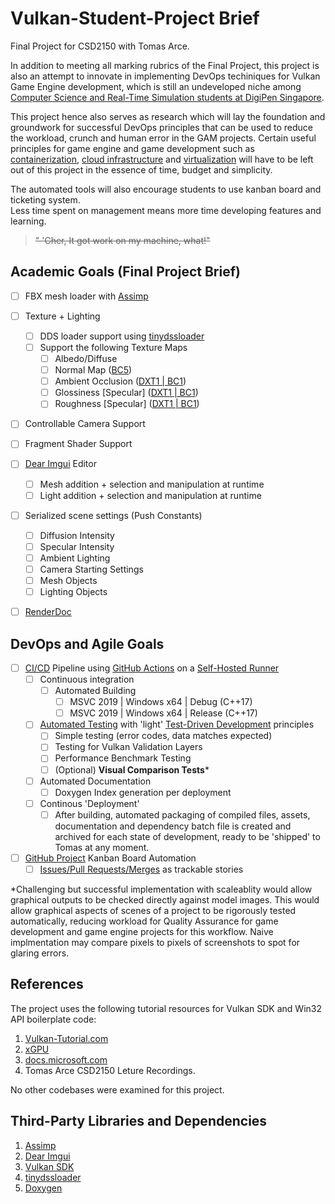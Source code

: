 # Vulkan-Student-Project Brief
Final Project for CSD2150 with Tomas Arce. 


In addition to meeting all marking rubrics of the Final Project, this project is also an attempt to innovate in implementing DevOps techiniques for Vulkan Game Engine development, which is still an undeveloped niche among [Computer Science and Real-Time Simulation students at DigiPen Singapore](https://www.digipen.edu.sg/academics/computer-science-degrees/bs-in-computer-science-in-real-time-interactive-simulation). 

This project hence also serves as research which will lay the foundation and groundwork for successful DevOps principles that can be used to reduce the workload, crunch and human error in the GAM projects. Certain useful principles for game engine and game development such as [containerization](https://www.redhat.com/en/topics/cloud-native-apps/what-is-containerization), [cloud infrastructure](https://www.redhat.com/en/topics/cloud-computing/what-is-cloud-infrastructure) and [virtualization](https://www.xenonstack.com/insights/virtualization-in-devops/) will have to be left out of this project in the essence of time, budget and simplicity.

The automated tools will also encourage students to use kanban board and ticketing system.  
Less time spent on management means more time developing features and learning.

>~~" 'Cher, It got work on my machine, what!"~~




Academic Goals  (Final Project Brief)
---


 - [ ] FBX  mesh loader with [Assimp](https://github.com/assimp/assimp)
 - [ ] Texture + Lighting
	 - [ ] DDS loader support using [tinydssloader](https://github.com/benikabocha/tinyddsloader)
	 - [ ] Support the following Texture Maps
		 - [ ] Albedo/Diffuse
		 - [ ] Normal Map ([BC5](https://docs.microsoft.com/en-us/windows/win32/direct3d10/d3d10-graphics-programming-guide-resources-block-compression))
		 - [ ] Ambient Occlusion ([DXT1 | BC1](https://docs.microsoft.com/en-us/windows/win32/direct3d11/texture-block-compression-in-direct3d-11))
		 - [ ] Glossiness [Specular] ([DXT1 | BC1](https://docs.microsoft.com/en-us/windows/win32/direct3d11/texture-block-compression-in-direct3d-11))
		 - [ ] Roughness [Specular] ([DXT1 | BC1](https://docs.microsoft.com/en-us/windows/win32/direct3d11/texture-block-compression-in-direct3d-11))
 - [ ] Controllable Camera Support
 - [ ] Fragment Shader Support
 - [ ] [Dear Imgui](https://github.com/ocornut/imgui) Editor 
	 - [ ] Mesh addition + selection and manipulation at runtime
	 - [ ] Light addition + selection and manipulation at runtime
 - [ ] Serialized scene settings (Push Constants)
	 - [ ] Diffusion Intensity
	 - [ ] Specular Intensity
	 - [ ] Ambient Lighting
	 - [ ] Camera Starting Settings
	 - [ ] Mesh Objects
	 - [ ] Lighting Objects
 - [ ] [RenderDoc](https://renderdoc.org/)


DevOps and Agile Goals
--

 - [ ] [CI/CD](https://www.atlassian.com/continuous-delivery/principles/continuous-integration-vs-delivery-vs-deployment) Pipeline using [GitHub Actions](https://github.com/features/actions) on a [Self-Hosted Runner](https://docs.github.com/en/actions/hosting-your-own-runners/about-self-hosted-runners)
	 - [ ] Continuous integration 
		 - [ ] Automated Building
			 - [ ] MSVC 2019 | Windows x64 | Debug (C++17)
			 - [ ] MSVC 2019 | Windows x64 | Release (C++17)
	 - [ ]  [Automated Testing](https://www.atlassian.com/devops/devops-tools/test-automation) with 'light' [Test-Driven Development](https://medium.com/swlh/revisiting-test-driven-development-for-a-devops-world-401f1f8d3275) principles
		 - [ ] Simple testing (error codes, data matches expected)
		 - [ ] Testing for Vulkan Validation Layers
		 - [ ] Performance Benchmark Testing
		 - [ ] (Optional) **Visual Comparison Tests***
	 - [ ] Automated Documentation
		 - [ ] Doxygen Index generation per deployment
	 - [ ] Continous 'Deployment'
		 - [ ] After building, automated packaging of compiled files, assets, documentation and dependency batch file is created and archived for each state of development, ready to be 'shipped' to Tomas at any moment.
- [ ] [GitHub Project](https://docs.github.com/en/issues/organizing-your-work-with-project-boards/managing-project-boards/about-project-boards) Kanban Board Automation
	- [ ] [Issues/Pull Requests/Merges](https://docs.github.com/en/issues/tracking-your-work-with-issues/about-issues) as trackable stories

*Challenging but successful implementation with scaleablity would allow graphical outputs to be checked directly against model images. This would allow graphical aspects of scenes of a project to be rigorously tested automatically, reducing workload for Quality Assurance for game development and game engine projects for this workflow. Naive implmentation may compare pixels to pixels of screenshots to spot for glaring errors.




References
---
The project uses the following tutorial resources for Vulkan SDK and Win32 API boilerplate code:

1. [Vulkan-Tutorial.com](https://vulkan-tutorial.com/Introduction)
2. [xGPU](https://github.com/LIONant-depot/xGPU)
3. [docs.microsoft.com](https://docs.microsoft.com/en-us/windows/win32/api/)
4. Tomas Arce CSD2150 Leture Recordings.

No other codebases were examined for this project.



Third-Party Libraries and Dependencies
---
1. [Assimp](https://github.com/assimp/assimp)
2. [Dear Imgui](https://github.com/ocornut/imgui)
3. [Vulkan SDK](https://www.vulkan.org/)
4. [tinydssloader](https://github.com/benikabocha/tinyddsloader)
5. [Doxygen](https://www.doxygen.nl/index.html)
